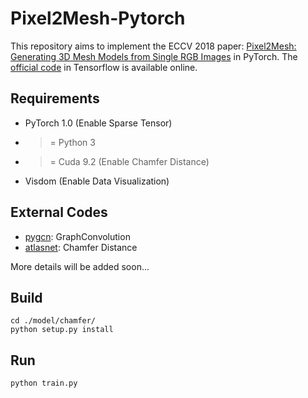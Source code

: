 # Pixel2Mesh-Pytorch

This repository aims to implement the ECCV 2018 paper: [Pixel2Mesh: Generating 3D Mesh Models from Single RGB Images](http://bigvid.fudan.edu.cn/pixel2mesh/) in PyTorch. The [official code](https://github.com/nywang16/Pixel2Mesh) in Tensorflow is available online.

## Requirements

* PyTorch 1.0 (Enable Sparse Tensor)
* >= Python 3
* >= Cuda 9.2 (Enable Chamfer Distance)
* Visdom (Enable Data Visualization)

## External Codes

* [pygcn](https://github.com/tkipf/pygcn/tree/master/pygcn): GraphConvolution
* [atlasnet](https://github.com/ThibaultGROUEIX/AtlasNet/tree/master/extension): Chamfer Distance

More details will be added soon...

## Build

```
cd ./model/chamfer/
python setup.py install
```

## Run

```
python train.py
```
